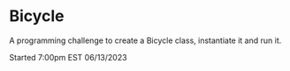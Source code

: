# Bicycle
A programming challenge to create a Bicycle class, instantiate it and run it.

Started 7:00pm EST 06/13/2023
